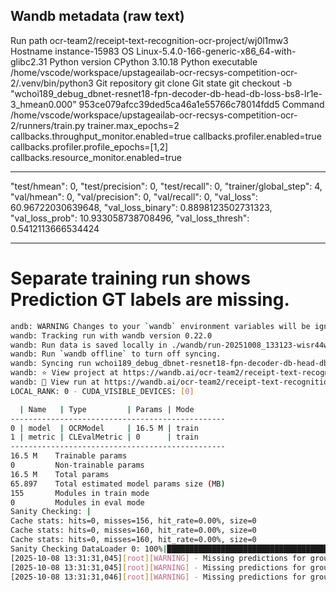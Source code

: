 
## Wandb metadata (raw text)
Run path
ocr-team2/receipt-text-recognition-ocr-project/wj0l1mw3
Hostname
instance-15983
OS
Linux-5.4.0-166-generic-x86_64-with-glibc2.31
Python version
CPython 3.10.18
Python executable
/home/vscode/workspace/upstageailab-ocr-recsys-competition-ocr-2/.venv/bin/python3
Git repository
git clone
Git state
git checkout -b "wchoi189_debug_dbnet-resnet18-fpn-decoder-db-head-db-loss-bs8-lr1e-3_hmean0.000" 953ce079afcc39ded5ca46a1e55766c78014fdd5
Command
/home/vscode/workspace/upstageailab-ocr-recsys-competition-ocr-2/runners/train.py trainer.max_epochs=2 callbacks.throughput_monitor.enabled=true callbacks.profiler.enabled=true callbacks.profiler.profile_epochs=[1,2] callbacks.resource_monitor.enabled=true

---

  "test/hmean": 0,
  "test/precision": 0,
  "test/recall": 0,
  "trainer/global_step": 4,
  "val/hmean": 0,
  "val/precision": 0,
  "val/recall": 0,
  "val_loss": 60.96722030639648,
  "val_loss_binary": 0.8898123502731323,
  "val_loss_prob": 10.933058738708496,
  "val_loss_thresh": 0.5412113666534424

---

# Separate training run shows Prediction GT labels are missing.
```bash
andb: WARNING Changes to your `wandb` environment variables will be ignored because your `wandb` session has already started. For more information on how to modify your settings with `wandb.init()` arguments, please refer to https://wandb.me/wandb-init.
wandb: Tracking run with wandb version 0.22.0
wandb: Run data is saved locally in ./wandb/run-20251008_133123-wisr44wq
wandb: Run `wandb offline` to turn off syncing.
wandb: Syncing run wchoi189_debug_dbnet-resnet18-fpn-decoder-db-head-db-loss-bs8-lr3e-4_SCORE_PLACEHOLDER
wandb: ⭐️ View project at https://wandb.ai/ocr-team2/receipt-text-recognition-ocr-project
wandb: 🚀 View run at https://wandb.ai/ocr-team2/receipt-text-recognition-ocr-project/runs/wisr44wq
LOCAL_RANK: 0 - CUDA_VISIBLE_DEVICES: [0]

  | Name   | Type         | Params | Mode
------------------------------------------------
0 | model  | OCRModel     | 16.5 M | train
1 | metric | CLEvalMetric | 0      | train
------------------------------------------------
16.5 M    Trainable params
0         Non-trainable params
16.5 M    Total params
65.897    Total estimated model params size (MB)
155       Modules in train mode
0         Modules in eval mode
Sanity Checking: |                                                                   | 0/? [00:00<?, ?it/s]✅ PolygonCache enabled: max_size=False, persist=True
Cache stats: hits=0, misses=156, hit_rate=0.00%, size=0
Cache stats: hits=0, misses=160, hit_rate=0.00%, size=0
Cache stats: hits=0, misses=160, hit_rate=0.00%, size=0
Sanity Checking DataLoader 0: 100%|██████████████████████████████████████████| 1/1 [00:03<00:00,  0.27it/s[2025-10-08 13:31:31,045][root][WARNING] - Missing predictions for ground truth file 'drp.en_ko.in_house.selectstar_000082.jpg' during validation epoch end. This may indicate a data loading or prediction issue.
[2025-10-08 13:31:31,045][root][WARNING] - Missing predictions for ground truth file 'drp.en_ko.in_house.selectstar_000127.jpg' during validation epoch end. This may indicate a data loading or prediction issue.
[2025-10-08 13:31:31,045][root][WARNING] - Missing predictions for ground truth file 'drp.en_ko.in_house.selectstar_000130.jpg' during validation epoch end. This may indicate a data loading or prediction issue.
[2025-10-08 13:31:31,046][root][WARNING] - Missing predictions for ground truth file 'drp.en_ko.in_house.selectst

```
